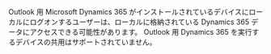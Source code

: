 Outlook 用 Microsoft Dynamics 365 がインストールされているデバイスにローカルにログオンするユーザーは、ローカルに格納されている Dynamics 365 データにアクセスできる可能性があります。 Outlook 用 Dynamics 365 を実行するデバイスの共用はサポートされていません。